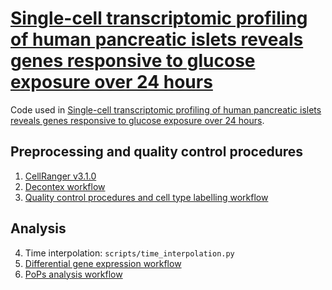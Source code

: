 # [Single-cell transcriptomic profiling of human pancreatic islets reveals genes responsive to glucose exposure over 24 hours](https://www.biorxiv.org/content/10.1101/2023.06.06.543931.abstract)

Code used in [Single-cell transcriptomic profiling of human pancreatic islets reveals genes responsive to glucose exposure over 24 hours](https://www.biorxiv.org/content/10.1101/2023.06.06.543931.abstract). 

## Preprocessing and quality control procedures

1. [CellRanger v3.1.0](https://support.10xgenomics.com/single-cell-gene-expression/software/pipelines/latest/what-is-cell-ranger#workflows)
2. [Decontex workflow](https://github.com/CollinsLabBioComp/snakemake-decontx/tree/2d59ca7960c4712091db1dae6440ef54ec3d05c6)
3. [Quality control procedures and cell type labelling workflow](https://github.com/wtsi-hgi/nf_scrna_qc/tree/main)

## Analysis

4. Time interpolation: `scripts/time_interpolation.py`
5. [Differential gene expression workflow](https://github.com/CollinsLabBioComp/nextflow-sc_dge/tree/802a91345513d06acc25e1f010968f9e6229e187)
6. [PoPs analysis workflow](https://github.com/CollinsLabBioComp/snakemake-polygenic_priority_score/tree/3603383bd57abd30f8fdd0cfeeffcbae37ef9729)


